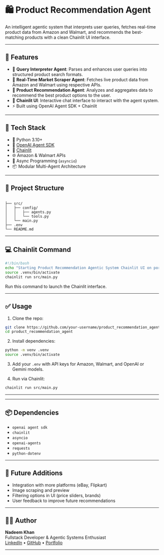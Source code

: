 # 🛍️ Product Recommendation Agent

An intelligent agentic system that interprets user queries, fetches real-time product data from Amazon and Walmart, and recommends the best-matching products with a clean Chainlit UI interface.

--- 

## 🚀 Features

- 🧠 **Query Interpreter Agent**: Parses and enhances user queries into structured product search formats.
- 🔎 **Real-Time Market Scraper Agent**: Fetches live product data from Amazon and Walmart using respective APIs.
- 🎯 **Product Recommendation Agent**: Analyzes and aggregates data to recommend the best product options to the user.
- 💬 **Chainlit UI**: Interactive chat interface to interact with the agent system.
- ⚡ Built using OpenAI Agent SDK + Chainlit

---

## 🧱 Tech Stack

- 🐍 Python 3.10+
- 🤖 [OpenAI Agent SDK](https://openai.github.io/openai-agents-python/)
- 🔗 [Chainlit](https://docs.chainlit.io/)
- 🌐 Amazon & Walmart APIs
- 🧪 Async Programming (`asyncio`)
- 📦 Modular Multi-Agent Architecture

---

## 📁 Project Structure

```

├── src/
│   ├── config/
│   │   ├── agents.py
│   │   └── tools.py
│   └── main.py
├── .env
└── README.md

```

---

## 💻 Chainlit Command

```bash
#!/bin/bash
echo "Starting Product Recommendation Agentic System Chainlit UI on port 8080..."
source .venv/bin/activate
chainlit run src/main.py
```

Run this command to launch the Chainlit interface.

---

## ✅ Usage

1. Clone the repo:

```bash
git clone https://github.com/your-username/product_recommendation_agent.git
cd product_recommendation_agent
```

2. Install dependencies:

```bash
python -m venv .venv
source .venv/bin/activate
```

3. Add your `.env` with API keys for Amazon, Walmart, and OpenAI or Gemini models.

4. Run via Chainlit:

```bash
chainlit run src/main.py
```

---

---

## 📦 Dependencies

- `openai agent sdk`
- `chainlit`
- `asyncio`
- `openai-agents`
- `requests`
- `python-dotenv`

---

## 🧠 Future Additions

- Integration with more platforms (eBay, Flipkart)
- Image scraping and preview
- Filtering options in UI (price sliders, brands)
- User feedback to improve future recommendations

---

## 👨‍💻 Author

**Nadeem Khan**  
Fullstack Developer & Agentic Systems Enthusiast  
[LinkedIn](linkedin.com/in/nadeem-khan-a083702b9/) • [GitHub](https://github.com/nadeemsangrasi) • [Portfolio](https://nadeemkhan.vercel.app)

---
